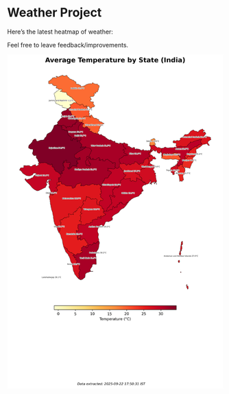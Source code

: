 # Weather Project

Here’s the latest heatmap of weather:

Feel free to leave feedback/improvements.

![India Heatmap](docs/assets/india_heatmap.png?v=D13F11)
